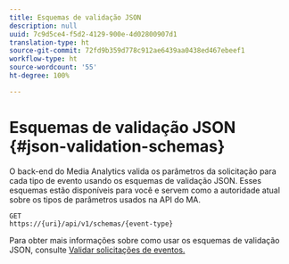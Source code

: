 ```yaml
---
title: Esquemas de validação JSON
description: null
uuid: 7c9d5ce4-f5d2-4129-900e-4d02800907d1
translation-type: ht
source-git-commit: 72fd9b359d778c912ae6439aa0438ed467ebeef1
workflow-type: ht
source-wordcount: '55'
ht-degree: 100%

---
```



# Esquemas de validação JSON {#json-validation-schemas}

O back-end do Media Analytics valida os parâmetros da solicitação para cada tipo de evento usando os esquemas de validação JSON. Esses esquemas estão disponíveis para você e servem como a autoridade atual sobre os tipos de parâmetros usados na API do MA.

```
GET
https://{uri}/api/v1/schemas/{event-type}
```

Para obter mais informações sobre como usar os esquemas de validação JSON, consulte [Validar solicitações de eventos.](/help/media-collection-api/mc-api-impl/mc-api-validate-reqs.md)
